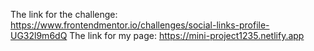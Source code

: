 The link for the challenge: https://www.frontendmentor.io/challenges/social-links-profile-UG32l9m6dQ
The link for my page: https://mini-project1235.netlify.app
